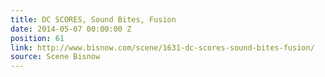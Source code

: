 ```yaml
---
title: DC SCORES, Sound Bites, Fusion
date: 2014-05-07 00:00:00 Z
position: 61
link: http://www.bisnow.com/scene/1631-dc-scores-sound-bites-fusion/
source: Scene Bisnow
---
```


